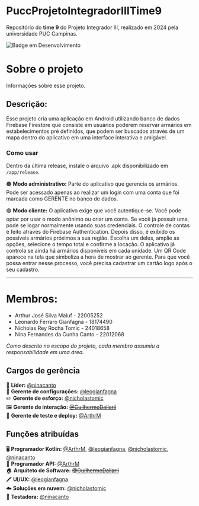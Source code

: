 # PuccProjetoIntegradorIIITime9
Repositório do **time 9** do Projeto Integrador III, realizado em 2024 pela universidade PUC Campinas.

![Badge em Desenvolvimento](http://img.shields.io/static/v1?label=STATUS&message=EM%20DESENVOLVIMENTO&color=GREEN&style=for-the-badge)

# Sobre o projeto
Informações sobre esse projeto.

## Descrição:
Esse projeto cria uma aplicação em Android utilizando banco de dados Firebase Firestore que consiste em usuários poderem reservar armários em estabelecimentos pré definidos, que podem ser buscados através de um mapa dentro do aplicativo em uma interface interativa e amigável.

### Como usar
Dentro da última release, instale o arquivo .apk disponibilizado em `/app/release`.

🟠 **Modo administrativo:** Parte do aplicativo que gerencia os armários. Pode ser acessado apenas ao realizar um login com uma conta que foi marcada como GERENTE no banco de dados.

🟢 **Modo cliente:** O aplicativo exige que você autentique-se. Você pode optar por usar o modo anônimo ou criar um conta. Se você já possuir uma, pode se logar normalmente usando suas credenciais. O controle de contas é feito através do Firebase Authentication. Depois disso, é exibido os possíveis armários próximos a sua região. Escolha um deles, amplie as opções, selecione o tempo total e confirme a locação. O aplicativo já controla se ainda há armários disponíveis em cada unidade. Um QR Code aparece na tela que simboliza a hora de mostrar ao gerente. Para que você possa entrar nesse processo, você precisa cadastrar um cartão logo após o seu cadastro.

---------------------------------
# Membros:
- Arthur José Silva Maluf - 22005252
- Leonardo Ferraro Gianfagna - 18174490
- Nicholas Rey Rocha Tomic - 24018658
- Nina Fernandes da Cunha Canto - 22012068

*Como descrito no escopo do projeto, cada membro assumiu a responsabilidade em uma área.*

## Cargos de gerência
🧠 **Líder:** [@ninacanto](https://github.com/ninacanto) <br>
📂 **Gerente de configurações:** [@leogianfagna](https://github.com/leogianfagna) <br>
✏️ **Gerente de esforço:** [@nicholastomic](https://github.com/nicholastomic) <br>
🖼️ **Gerente de interação:** <s>[@GuilhermeDallarii](https://github.com/GuilhermeDallarii)</s> <br>
💾 **Gerente de teste e deploy:** [@ArthrM](https://github.com/ArthrM) <br>

## Funções atribuídas
🖥️ **Programador Kotlin:** [@ArthrM](https://github.com/ArthrM), [@leogianfagna](https://github.com/leogianfagna), [@nicholastomic](https://github.com/nicholastomic), [@ninacanto](https://github.com/ninacanto) <br>
📶 **Programador API:** [@ArthrM](https://github.com/ArthrM) <br>
🏠 **Arquiteto de Software:** <s>[@GuilhermeDallarii](https://github.com/GuilhermeDallarii)</s> <br>
🖍️ **UI/UX:** [@leogianfagna](https://github.com/leogianfagna) <br>
☁️ **Soluções em nuvem:** [@nicholastomic](https://github.com/nicholastomic) <br>
🥽 **Testadora:** [@ninacanto](https://github.com/ninacanto) <br>
